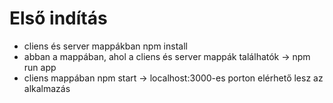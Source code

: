 # Első indítás
  - cliens és server mappákban npm install
  - abban a mappában, ahol a cliens és server mappák találhatók -> npm run app
  - cliens mappában npm start -> localhost:3000-es porton elérhető lesz az alkalmazás
